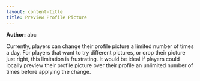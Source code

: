 ```yaml
---
layout: content-title
title: Preview Profile Picture
---
```


<script>
$( document ).ready( function ( ) { $( 'h1' ).prepend( '<span class="badge badge-type">Profile</span>&nbsp;' ) } );
</script>

<div class="content-linebreak"></div>

**Author:** abc

Currently, players can change their profile picture a limited number of times a day. For players that want to try different pictures, or crop their picture just right, this limitation is frustrating. It would be ideal if players could locally preview their profile picture over their profile an unlimited number of times before applying the change.

<div class="content-linebreak"></div>

<div class="content-image" data-url="/docs/assets/images/concepts/previewprofilepicture.png" data-width="600px" data-label=""></div>

<div class="content-linebreak"></div>



